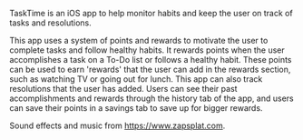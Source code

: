 TaskTime is an iOS app to help monitor habits and keep the user on track of tasks and resolutions.

This app uses a system of points and rewards to motivate the user to complete tasks and follow healthy habits. It rewards points when the user accomplishes a task on a To-Do list or follows a healthy habit. These points can be used to earn 'rewards' that the user can add in the rewards section, such as watching TV or going out for lunch. This app can also track resolutions that the user has added. Users can see their past accomplishments and rewards through the history tab of the app, and users can save their points in a savings tab to save up for bigger rewards.

Sound effects and music from https://www.zapsplat.com.
